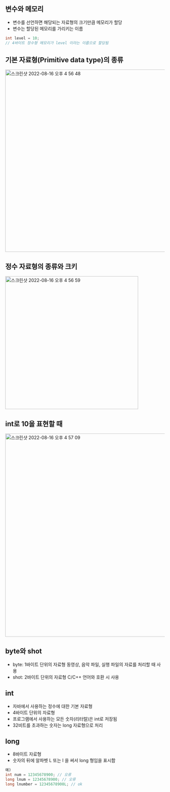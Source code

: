 ## 변수와 메모리
- 변수를 선언하면 해당되는 자료형의 크기만큼 메모리가 할당
- 변수는 할당된 메모리를 가리키는 이름
```Java
int level = 10; 
// 4바이트 정수형 메모리가 level 이라는 이름으로 할당됨
```

## 기본 자료형(Primitive data type)의 종류
<img width="576" alt="스크린샷 2022-08-16 오후 4 56 48" src="https://user-images.githubusercontent.com/75515697/184828046-c64d48af-a866-473f-89d9-a9b1771f8bb4.png">

## 정수 자료형의 종류와 크키
<img width="420" alt="스크린샷 2022-08-16 오후 4 56 59" src="https://user-images.githubusercontent.com/75515697/184828117-09ac17df-9892-4e59-a950-20c78b16ebe0.png">

## int로 10을 표현할 때
<img width="642" alt="스크린샷 2022-08-16 오후 4 57 09" src="https://user-images.githubusercontent.com/75515697/184828188-fdc3618f-ea07-4667-86ed-6d57514295b5.png">

## byte와 shot
- byte: 1바이트 단위의 자료형 동영상, 음악 파일, 실행 파일의 자료를 처리할 때 사용
- shot: 2바이트 단위의 자료형 C/C++ 언어와 호환 시 사용

## int
- 자바에서 사용하는 정수에 대한 기본 자료형
- 4바이트 단위의 자료형
- 프로그램에서 사용하는 모든 숫자(리터럴)은 int로 저장됨
- 32비트를 초과하는 숫자는 long 자료형으로 처리

## long
- 8바이트 자료형
- 숫자의 뒤에 알파벳 L 또는 I 을 써서 long 형임을 표시함
```Java
예) 
int num = 12345678900; // 오류
long lnum = 12345678900; // 오류
long lnumber = 12345678900L; // ok
```
